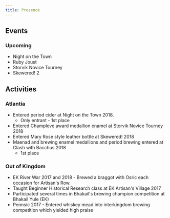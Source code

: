 ```yaml
---
title: Presence
---
```


## Events

### Upcoming

* Night on the Town 
* Ruby Joust 
* Storvik Novice Tourney 
* Skewered! 2 

## Activities 

### Atlantia

* Entered period cider at Night on the Town 2018.
    * Only entrant - 1st place
* Entered Champleve award medallion enamel at Storvik Novice Tourney 2018
* Entered Mary Rose style leather bottle at Skewered! 2018
* Maenad and brewing enamel medallions and period brewing entered at Clash with Bacchus 2018
    * 1st place

### Out of Kingdom

* EK River War 2017 and 2018 - Brewed a braggot with Osric each occasion for Artisan's Row.
* Taught Beginner Historical Research class at EK Artisan's Village 2017
* Participated several times in Bhakail's brewing champion competition at Bhakail Yule (EK)
* Pennsic 2017 - Entered whiskey mead into interkingdom brewing competition which yielded high praise


